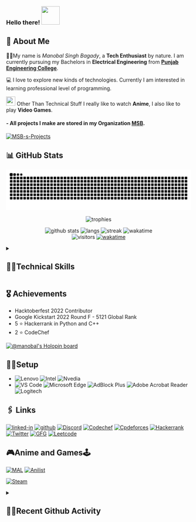 ### Hello there! <img src="https://media.giphy.com/media/26Fxy3Iz1ari8oytO/giphy.gif" width="50px" height="50px">

## 🙂 About Me

👨‍🎓My name is _Manobal Singh Bagady_, a **Tech Enthusiast** by nature. I am currently pursuing my Bachelors in **Electrical Engineering** from [**Punjab Engineering College**](https://pec.ac.in/).

💻 I love to explore new kinds of technologies. Currently I am interested in learning professional level of programming.

<img src="https://media.giphy.com/media/3ohc0YpD0LR5wRyz1S/giphy.gif" width="25px" height="25px"> Other Than Technical Stuff I really like to watch **Anime**, I also like to play **Video Games**.

#### - All projects I make are stored in my Organization [MSB](https://github.com/MSB-s-Projects).

[![MSB-s-Projects](https://user-images.githubusercontent.com/96862518/233804224-da0944f5-1009-490d-bd27-228e32611aab.png)](https://github.com/MSB-s-Projects)

## 📊 GitHub Stats

<div align="center">

![Snake animation](https://github.com/Manobal-Singh-Bagady/Manobal-Singh-Bagady/blob/output/github-contribution-grid-snake.svg)

![trophies](https://github-profile-trophy.vercel.app/?username=Manobal-Singh-Bagady&row=1&column=6&margin-h=8&theme=darkhub&margin-w=15&no-frame=true)

![github stats](https://github-readme-stats.vercel.app/api?username=Manobal-Singh-Bagady&show_icons=true&theme=github_dark&count_private=true)
![langs](https://github-readme-stats.vercel.app/api/top-langs/?username=Manobal-Singh-Bagady&layout=compact&theme=github_dark&langs_count=8)
![streak](https://streak-stats.demolab.com/?user=Manobal-Singh-Bagady&theme=github-dark)
![wakatime](https://github-readme-stats.vercel.app/api/wakatime?username=MSB&theme=github_dark&layout=compact)
<br />
![visitors](https://visitor-badge.laobi.icu/badge?page_id=Manobal-Singh-Bagady.Manobal-Singh-Bagady)
[![wakatime](https://wakatime.com/badge/user/e48c3d23-0ed0-495f-a81f-e0a1e4004558.svg?style=default)](https://wakatime.com/@e48c3d23-0ed0-495f-a81f-e0a1e4004558)

</div>
<details>
  <Summary>

## 🤹‍♂️Technical Skills

  </Summary>

#### Languages :

![Python](https://img.shields.io/badge/Python-3776AB?style=for-the-badge&logo=python&logoColor=white)
![C++](https://img.shields.io/badge/C%2B%2B-00599C?style=for-the-badge&logo=c%2B%2B&logoColor=white)
![C](https://img.shields.io/badge/C-A8B9CC.svg?style=for-the-badge&logo=C&logoColor=black)
![MySQL](https://img.shields.io/badge/MySQL-00000F?style=for-the-badge&logo=mysql&logoColor=white)
![JavaScript](https://img.shields.io/badge/JavaScript-323330?style=for-the-badge&logo=javascript&logoColor=F7DF1E)
![TypeScript](https://img.shields.io/badge/TypeScript-3178C6.svg?style=for-the-badge&logo=TypeScript&logoColor=white)
![Kotlin](https://img.shields.io/badge/Kotlin-7F52FF.svg?style=for-the-badge&logo=Kotlin&logoColor=white)

#### Web Development :

![HTML5](https://img.shields.io/badge/HTML5-E34F26?style=for-the-badge&logo=html5&logoColor=white)
![CSS3](https://img.shields.io/badge/CSS3-1572B6?style=for-the-badge&logo=css3&logoColor=white)
![Bootstrap](https://img.shields.io/badge/Bootstrap-7952B3.svg?style=for-the-badge&logo=Bootstrap&logoColor=white)
![JavaScript](https://img.shields.io/badge/JavaScript-323330?style=for-the-badge&logo=javascript&logoColor=F7DF1E)
![jQuery](https://img.shields.io/badge/jquery-%230769AD.svg?style=for-the-badge&logo=jquery&logoColor=white)
![Node](https://img.shields.io/badge/Node.js-339933?style=for-the-badge&logo=nodedotjs&logoColor=white)
![npm](https://img.shields.io/badge/npm-CB3837?style=for-the-badge&logo=npm&logoColor=white)
![Express.js](https://img.shields.io/badge/express.js-%23404d59.svg?style=for-the-badge&logo=express&logoColor=%2361DAFB)
![TailwindCSS](https://img.shields.io/badge/tailwindcss-%2338B2AC.svg?style=for-the-badge&logo=tailwind-css&logoColor=white)
![MongoDB](https://img.shields.io/badge/MongoDB-%234ea94b.svg?style=for-the-badge&logo=mongodb&logoColor=white)
![Vercel](https://img.shields.io/badge/vercel-%23000000.svg?style=for-the-badge&logo=vercel&logoColor=white)
![Netlify](https://img.shields.io/badge/netlify-%23000000.svg?style=for-the-badge&logo=netlify&logoColor=#00C7B7)
![Railway](https://img.shields.io/badge/Railway-0B0D0E.svg?style=for-the-badge&logo=Railway&logoColor=white)
![.ENV](https://img.shields.io/badge/.ENV-ECD53F.svg?style=for-the-badge&logo=dotenv&logoColor=black)
![AWS](https://img.shields.io/badge/Amazon%20AWS-232F3E.svg?style=for-the-badge&logo=Amazon-AWS&logoColor=white)
![Babel](https://img.shields.io/badge/Babel-F9DC3E.svg?style=for-the-badge&logo=Babel&logoColor=black)
![Create React App](https://img.shields.io/badge/Create%20React%20App-09D3AC.svg?style=for-the-badge&logo=Create-React-App&logoColor=white)
![DaisyUI](https://img.shields.io/badge/DaisyUI-5A0EF8.svg?style=for-the-badge&logo=DaisyUI&logoColor=white)
![Font Awesome](https://img.shields.io/badge/Font%20Awesome-528DD7.svg?style=for-the-badge&logo=Font-Awesome&logoColor=white)
![Google Fonts](https://img.shields.io/badge/Google%20Fonts-4285F4.svg?style=for-the-badge&logo=Google-Fonts&logoColor=white)
![JSON](https://img.shields.io/badge/JSON-000000.svg?style=for-the-badge&logo=JSON&logoColor=white)
![JSON web token](https://img.shields.io/badge/JSON%20Web%20Tokens-000000.svg?style=for-the-badge&logo=JSON-Web-Tokens&logoColor=white)
![lodash](https://img.shields.io/badge/Lodash-3492FF.svg?style=for-the-badge&logo=Lodash&logoColor=white)
![mdx](https://img.shields.io/badge/MDX-1B1F24.svg?style=for-the-badge&logo=MDX&logoColor=white)
![next](https://img.shields.io/badge/Next.js-000000.svg?style=for-the-badge&logo=nextdotjs&logoColor=white)
![nodemon](https://img.shields.io/badge/Nodemon-76D04B.svg?style=for-the-badge&logo=Nodemon&logoColor=white)
![passport.js](https://img.shields.io/badge/Passport-34E27A.svg?style=for-the-badge&logo=Passport&logoColor=white)
![PNPM](https://img.shields.io/badge/pnpm-F69220.svg?style=for-the-badge&logo=pnpm&logoColor=white)
![Prisma](https://img.shields.io/badge/Prisma-2D3748.svg?style=for-the-badge&logo=Prisma&logoColor=white)
![React](https://img.shields.io/badge/React-61DAFB.svg?style=for-the-badge&logo=React&logoColor=black)
![Rollup](https://img.shields.io/badge/rollup.js-EC4A3F.svg?style=for-the-badge&logo=rollupdotjs&logoColor=white)
![TypeScript](https://img.shields.io/badge/TypeScript-3178C6.svg?style=for-the-badge&logo=TypeScript&logoColor=white)
![Vercel](https://img.shields.io/badge/Vercel-000000.svg?style=for-the-badge&logo=Vercel&logoColor=white)
![vite](https://img.shields.io/badge/Vite-646CFF.svg?style=for-the-badge&logo=Vite&logoColor=white)
![yarn](https://img.shields.io/badge/Yarn-2C8EBB.svg?style=for-the-badge&logo=Yarn&logoColor=white)

#### Android Development :

![Kotlin](https://img.shields.io/badge/Kotlin-7F52FF.svg?style=for-the-badge&logo=Kotlin&logoColor=white)
![Android](https://img.shields.io/badge/Android-3DDC84.svg?style=for-the-badge&logo=Android&logoColor=white)
![Android Studio](https://img.shields.io/badge/Android%20Studio-3DDC84.svg?style=for-the-badge&logo=Android-Studio&logoColor=white)

#### Open Source:

![Markdown](https://img.shields.io/badge/Markdown-000000?style=for-the-badge&logo=markdown&logoColor=white)
![Git](https://img.shields.io/badge/GIT-E44C30?style=for-the-badge&logo=git&logoColor=white)
![Github](https://img.shields.io/badge/GitHub-100000?style=for-the-badge&logo=github&logoColor=white)
![Github_Actions](https://img.shields.io/badge/GitHub_Actions-2088FF?style=for-the-badge&logo=github-actions&logoColor=white)
![Github_Pages](https://img.shields.io/badge/GitHub%20Pages-222222?style=for-the-badge&logo=GitHub%20Pages&logoColor=white)
![GitHub Actions](https://img.shields.io/badge/GitHub%20Actions-2088FF.svg?style=for-the-badge&logo=GitHub-Actions&logoColor=white)
![GPG](https://img.shields.io/badge/GNU%20Privacy%20Guard-0093DD.svg?style=for-the-badge&logo=GNU-Privacy-Guard&logoColor=white)

#### Python Libraries :

![pypy](https://img.shields.io/badge/pypi-3775A9?style=for-the-badge&logo=pypi&logoColor=white)
![Pandas](https://img.shields.io/badge/Pandas-2C2D72?style=for-the-badge&logo=pandas&logoColor=white)
![NumPy](https://img.shields.io/badge/Numpy-777BB4?style=for-the-badge&logo=numpy&logoColor=white)
![MatplotLib](https://img.shields.io/badge/MatplotLib-14354C?style=for-the-badge&logo=python&logoColor=white)
![jupyter](https://img.shields.io/badge/Jupyter-F37626.svg?&style=for-the-badge&logo=Jupyter&logoColor=white)
![Anaconda](https://img.shields.io/badge/Anaconda-%2344A833.svg?style=for-the-badge&logo=anaconda&logoColor=white)
![Colab](https://img.shields.io/badge/Google%20Colab-F9AB00.svg?style=for-the-badge&logo=Google-Colab&logoColor=white)

#### IDE and Tools :

![VS Code](https://img.shields.io/badge/Visual_Studio_Code-0078D4?style=for-the-badge&logo=visual%20studio%20code&logoColor=white)
![Prittier](https://img.shields.io/badge/prettier-1A2C34?style=for-the-badge&logo=prettier&logoColor=F7BA3E)
![PyCharm](https://img.shields.io/badge/PyCharm-000000.svg?&style=for-the-badge&logo=PyCharm&logoColor=white)
![Hyper](https://img.shields.io/badge/Hyper-000000?style=for-the-badge&logo=hyper&logoColor=white)
![Powershell](https://img.shields.io/badge/powershell-5391FE?style=for-the-badge&logo=powershell&logoColor=white)
![Windows Terminal](https://img.shields.io/badge/windows%20terminal-4D4D4D?style=for-the-badge&logo=windows%20terminal&logoColor=white)
![Google Drive](https://img.shields.io/badge/Google%20Drive-4285F4?style=for-the-badge&logo=googledrive&logoColor=white)
![Vim](https://img.shields.io/badge/VIM-%2311AB00.svg?style=for-the-badge&logo=vim&logoColor=white)
![NVIM](https://img.shields.io/badge/Neovim-57A143.svg?style=for-the-badge&logo=Neovim&logoColor=white)
![Postman](https://img.shields.io/badge/Postman-FF6C37?style=for-the-badge&logo=postman&logoColor=white)
![Adblock Plus](https://img.shields.io/badge/Adblock%20Plus-C70D2C.svg?style=for-the-badge&logo=Adblock-Plus&logoColor=white)
![Adobe Acrobat Reader](https://img.shields.io/badge/Adobe%20Acrobat%20Reader-EC1C24.svg?style=for-the-badge&logo=Adobe-Acrobat-Reader&logoColor=white)
![Chocolatey](https://img.shields.io/badge/Chocolatey-80B5E3.svg?style=for-the-badge&logo=Chocolatey&logoColor=white)
![Codepen](https://img.shields.io/badge/CodePen-000000.svg?style=for-the-badge&logo=CodePen&logoColor=white)
![Codesandbox](https://img.shields.io/badge/CodeSandbox-151515.svg?style=for-the-badge&logo=CodeSandbox&logoColor=white)
![Dependabot](https://img.shields.io/badge/Dependabot-025E8C.svg?style=for-the-badge&logo=Dependabot&logoColor=white)
![ESlint](https://img.shields.io/badge/ESLint-4B32C3.svg?style=for-the-badge&logo=ESLint&logoColor=white)
![G-Drive](https://img.shields.io/badge/Google%20Drive-4285F4.svg?style=for-the-badge&logo=Google-Drive&logoColor=white)
![Grammarly](https://img.shields.io/badge/Grammarly-15C39A.svg?style=for-the-badge&logo=Grammarly&logoColor=white)
![miro](https://img.shields.io/badge/Miro-050038.svg?style=for-the-badge&logo=Miro&logoColor=white)
![Replit](https://img.shields.io/badge/Replit-F26207.svg?style=for-the-badge&logo=Replit&logoColor=white)

#### Operating System :

![Windows 11](https://img.shields.io/badge/Windows%2011-0078D4.svg?style=for-the-badge&logo=Windows-11&logoColor=white)
![Microsoft Office](https://img.shields.io/badge/Microsoft_Office-D83B01?style=for-the-badge&logo=microsoft-office&logoColor=white)
![linux](https://img.shields.io/badge/Linux-FCC624.svg?style=for-the-badge&logo=Linux&logoColor=black)
![Ubuntu](https://img.shields.io/badge/Ubuntu-E95420.svg?style=for-the-badge&logo=Ubuntu&logoColor=white)

#### Learning Platforms:

![Youtube](https://img.shields.io/badge/YouTube-FF0000?style=for-the-badge&logo=youtube&logoColor=white)
![MDN Web Docs](https://img.shields.io/badge/MDN_Web_Docs-black?style=for-the-badge&logo=mdnwebdocs&logoColor=white)
![Udemy](https://img.shields.io/badge/Udemy-A435F0.svg?style=for-the-badge&logo=Udemy&logoColor=white)
![Coding Ninjas](https://img.shields.io/badge/Coding%20Ninjas-DD6620.svg?style=for-the-badge&logo=Coding-Ninjas&logoColor=white)
![DEV.to](https://img.shields.io/badge/dev.to-0A0A0A.svg?style=for-the-badge&logo=devdotto&logoColor=white)
![FreeCodeCamp](https://img.shields.io/badge/freeCodeCamp-0A0A23.svg?style=for-the-badge&logo=freeCodeCamp&logoColor=white)

</details>

## 🎖️ Achievements

- Hacktoberfest 2022 Contributor
- Google Kickstart 2022 Round F - 5121 Global Rank
- 5 ⭐ Hackerrank in Python and C++
- 2 ⭐ CodeChef

[![@manobal's Holopin board](https://holopin.io/api/user/board?user=manobal)](https://holopin.io/@manobal)

## 👨‍💻Setup

- ![Lenovo](https://img.shields.io/badge/lenovo%20Legion%20laptop-E2231A?style=for-the-badge&logo=lenovo&logoColor=white)
  ![Intel](https://img.shields.io/badge/Intel%20Core_i5_9th-0071C5?style=for-the-badge&logo=intel&logoColor=white)
  ![Nvedia](https://img.shields.io/badge/NVIDIA-GTX1650-76B900?style=for-the-badge&logo=nvidia&logoColor=white)
- ![VS Code](https://img.shields.io/badge/Visual_Studio_Code-0078D4?style=for-the-badge&logo=visual%20studio%20code&logoColor=white)
  ![Microsoft Edge](https://img.shields.io/badge/Microsoft_Edge-0078D7?style=for-the-badge&logo=Microsoft-edge&logoColor=white)
  ![AdBlock Plus](https://img.shields.io/badge/Adblock%20Plus-C70D2C.svg?style=for-the-badge&logo=Adblock-Plus&logoColor=white)
  ![Adobe Acrobat Reader](https://img.shields.io/badge/Adobe%20Acrobat%20Reader-EC1C24.svg?style=for-the-badge&logo=Adobe-Acrobat-Reader&logoColor=white)
  ![Logitech](https://img.shields.io/badge/Logitech-00B8FC.svg?style=for-the-badge&logo=Logitech&logoColor=white)

## 🖇️ Links

[![linked-in](https://img.shields.io/badge/Linked_In-0077B5?style=for-the-badge&logo=LinkedIn&logoColor=white)](https://www.linkedin.com/in/manobal-singh-bagady-467aa7228/)
[![github](https://img.shields.io/badge/GitHub-000000?style=for-the-badge&logo=GitHub&logoColor=white)](https://github.com/Manobal-Singh-Bagady)
[![Discord](https://img.shields.io/badge/Discord-7289DA?style=for-the-badge&logo=discord&logoColor=white)](https://discord.com/users/689392951670865960)
[![Codechef](https://img.shields.io/badge/Codechef-%23B92B27.svg?&style=for-the-badge&logo=Codechef&logoColor=white)](https://www.codechef.com/users/manobal_bagady)
[![Cpdeforces](https://img.shields.io/badge/Codeforces-445f9d?style=for-the-badge&logo=Codeforces&logoColor=white)](https://codeforces.com/profile/manobalsinghbagady)
[![Hackerrank](https://img.shields.io/badge/-Hackerrank-2EC866?style=for-the-badge&logo=HackerRank&logoColor=white)](https://www.hackerrank.com/Manobal_S_Bagady)
[![Twitter](https://img.shields.io/badge/Twitter-1DA1F2?style=for-the-badge&logo=twitter&logoColor=white)](https://twitter.com/ManobalS_Bagady)
[![GFG](https://img.shields.io/badge/GeeksforGeeks-2F8D46.svg?style=for-the-badge&logo=GeeksforGeeks&logoColor=white)](https://auth.geeksforgeeks.org/user/manobalsinghbagdy/)
[![Leetcode](https://img.shields.io/badge/LeetCode-FFA116.svg?style=for-the-badge&logo=LeetCode&logoColor=white)](https://leetcode.com/manobal_singh_bagady/)

## 🎮Anime and Games🕹️

[![MAL](https://img.shields.io/badge/Myanimelist-2E51A2?style=for-the-badge&logo=myanimelist&logoColor=white)](https://myanimelist.net/profile/Manobal)
[![Anilist](https://img.shields.io/badge/AniList-02A9FF.svg?style=for-the-badge&logo=AniList&logoColor=white)](https://anilist.co/user/Manobal/)

[![Steam](https://img.shields.io/badge/Steam-000000?style=for-the-badge&logo=steam&logoColor=white)](https://steamcommunity.com/profiles/76561199082816824/)

<details>

  <summary>

## 🏃‍♂️Recent Github Activity

  </summary>

<!--RECENT_ACTIVITY:start-->
1. ⬆️ Pushed 1 commit(s) to [Manobal-Singh-Bagady/LeetCodeProblems](https://github.com/Manobal-Singh-Bagady/LeetCodeProblems)<br>
2. ⬆️ Pushed 1 commit(s) to [Manobal-Singh-Bagady/LeetCodeProblems](https://github.com/Manobal-Singh-Bagady/LeetCodeProblems)<br>
3. ⬆️ Pushed 1 commit(s) to [Manobal-Singh-Bagady/LeetCodeProblems](https://github.com/Manobal-Singh-Bagady/LeetCodeProblems)<br>
4. ⬆️ Pushed 1 commit(s) to [Manobal-Singh-Bagady/LeetCodeProblems](https://github.com/Manobal-Singh-Bagady/LeetCodeProblems)<br>
5. ⬆️ Pushed 1 commit(s) to [Manobal-Singh-Bagady/LeetCodeProblems](https://github.com/Manobal-Singh-Bagady/LeetCodeProblems)<br>
<!--RECENT_ACTIVITY:end-->

<!--RECENT_ACTIVITY:last_update-->
Last Updated: Wednesday, February 5th, 2025, 1:25:34 PM
<!--RECENT_ACTIVITY:last_update_end-->

</details>
